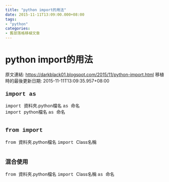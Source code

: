 ```yaml
---
title: "python import的用法"
date: 2015-11-11T13:09:00.000+08:00
tags: 
- "python"
categories:
- 舊部落格移植文章
---
```


# python import的用法

原文連結: https://darkblack01.blogspot.com/2015/11/python-import.html
移植時的最後更新日期: 2015-11-11T13:09:35.957+08:00

<h3><span style="font-family: Courier New, Courier, monospace; font-size: large;">import as</span></h3><span style="font-family: Courier New, Courier, monospace;">import </span>資料夾.python檔名 <span style="font-family: Courier New, Courier, monospace;">as </span>命名<br /><span style="font-family: Courier New, Courier, monospace;">import&nbsp;</span>python檔名&nbsp;<span style="font-family: Courier New, Courier, monospace;">as </span>命名<br /><span style="font-family: Courier New, Courier, monospace;"><br /></span><h3><span style="font-family: Courier New, Courier, monospace; font-size: large;">from import</span></h3><span style="font-family: Courier New, Courier, monospace;">from&nbsp;</span>資料夾.python檔名&nbsp;<span style="font-family: Courier New, Courier, monospace;">import&nbsp;</span>Class名稱<br /><br /><h3><span style="font-size: large;">混合使用</span></h3><span style="font-family: Courier New, Courier, monospace;">from&nbsp;</span>資料夾.python檔名&nbsp;<span style="font-family: Courier New, Courier, monospace;">import </span>Class名稱 <span style="font-family: Courier New, Courier, monospace;">as&nbsp;</span>命名
